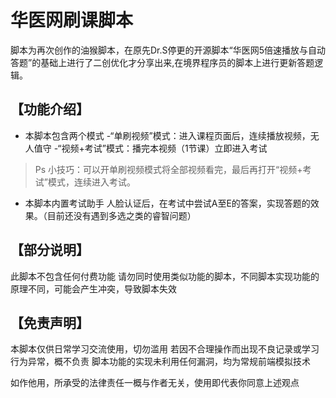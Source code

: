 # 华医网刷课脚本
脚本为再次创作的油猴脚本，在原先Dr.S停更的开源脚本“华医网5倍速播放与自动答题”的基础上进行了二创优化才分享出来,在境界程序员的脚本上进行更新答题逻辑。

## 【功能介绍】
+ 本脚本包含两个模式
-“单刷视频”模式：进入课程页面后，连续播放视频，无人值守
-“视频+考试”模式：播完本视频（1节课）立即进入考试
>Ps 小技巧：可以开单刷视频模式将全部视频看完，最后再打开“视频+考试”模式，连续进入考试。
+ 本脚本内置考试助手
人脸认证后，在考试中尝试A至E的答案，实现答题的效果。（目前还没有遇到多选之类的睿智问题）

## 【部分说明】
此脚本不包含任何付费功能
请勿同时使用类似功能的脚本，不同脚本实现功能的原理不同，可能会产生冲突，导致脚本失效

## 【免责声明】
本脚本仅供日常学习交流使用，切勿滥用
若因不合理操作而出现不良记录或学习行为异常，概不负责
脚本功能的实现未利用任何漏洞，均为常规前端模拟技术

如作他用，所承受的法律责任一概与作者无关，使用即代表你同意上述观点
